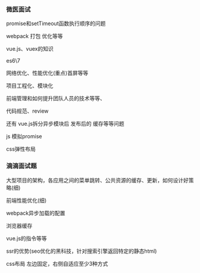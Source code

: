 ### 微医面试

promise和setTimeout函数执行顺序的问题

webpack 打包 优化等等

vue.js、vuex的知识

es6\7

网络优化、性能优化(重点)首屏等等

项目工程化、模块化

前端管理和如何提升团队人员的技术等等、

代码规范、review

还有 vue.js拆分异步模块后 发布后的 缓存等等问题 

js 模拟promise 

css弹性布局


### 滴滴面试题

大型项目的架构，各应用之间的菜单跳转、公共资源的缓存、更新，如何设计好策略(细)

前端性能优化(细)

webpack异步加载的配置

浏览器缓存

vue.js的指令等等

ssr的优势(seo优化的黑科技，针对搜索引擎返回特定的静态html)

css布局 左边固定，右侧自适应至少3种方式
